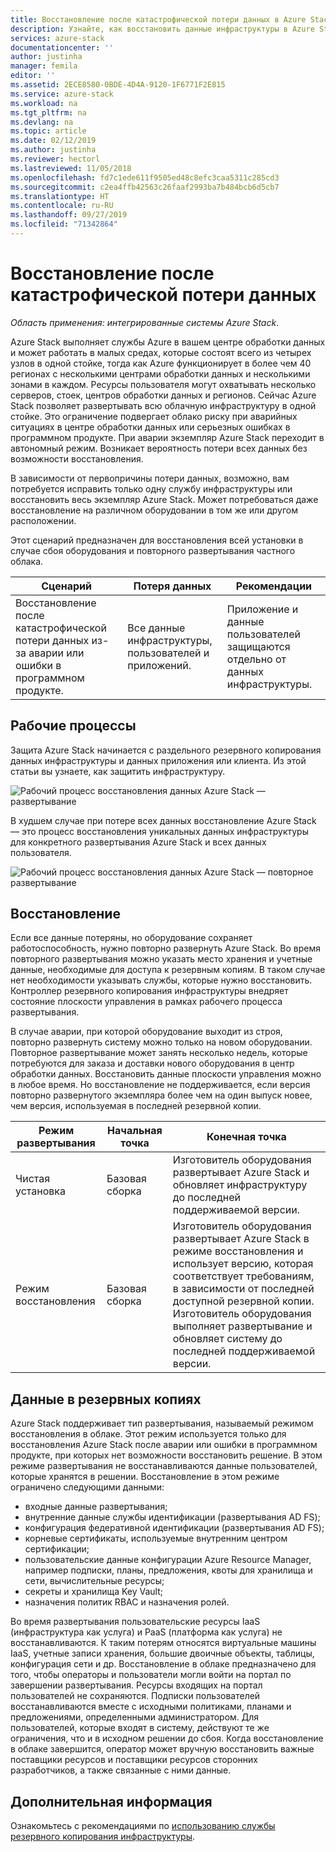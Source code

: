 ```yaml
---
title: Восстановление после катастрофической потери данных в Azure Stack | Документация Майкрософт
description: Узнайте, как восстановить данные инфраструктуры в Azure Stack после катастрофической потери данных.
services: azure-stack
documentationcenter: ''
author: justinha
manager: femila
editor: ''
ms.assetid: 2ECE8580-0BDE-4D4A-9120-1F6771F2E815
ms.service: azure-stack
ms.workload: na
ms.tgt_pltfrm: na
ms.devlang: na
ms.topic: article
ms.date: 02/12/2019
ms.author: justinha
ms.reviewer: hectorl
ms.lastreviewed: 11/05/2018
ms.openlocfilehash: fd7c1ede611f9505ed48c8efc3caa5311c285cd3
ms.sourcegitcommit: c2ea4ffb42563c26faaf2993ba7b484bcb6d5cb7
ms.translationtype: HT
ms.contentlocale: ru-RU
ms.lasthandoff: 09/27/2019
ms.locfileid: "71342864"
---
```

# <a name="recover-from-catastrophic-data-loss"></a>Восстановление после катастрофической потери данных

*Область применения: интегрированные системы Azure Stack*.

Azure Stack выполняет службы Azure в вашем центре обработки данных и может работать в малых средах, которые состоят всего из четырех узлов в одной стойке, тогда как Azure функционирует в более чем 40 регионах с несколькими центрами обработки данных и несколькими зонами в каждом. Ресурсы пользователя могут охватывать несколько серверов, стоек, центров обработки данных и регионов. Сейчас Azure Stack позволяет развертывать всю облачную инфраструктуру в одной стойке. Это ограничение подвергает облако риску при аварийных ситуациях в центре обработки данных или серьезных ошибках в программном продукте. При аварии экземпляр Azure Stack переходит в автономный режим. Возникает вероятность потери всех данных без возможности восстановления.

В зависимости от первопричины потери данных, возможно, вам потребуется исправить только одну службу инфраструктуры или восстановить весь экземпляр Azure Stack. Может потребоваться даже восстановление на различном оборудовании в том же или другом расположении.

Этот сценарий предназначен для восстановления всей установки в случае сбоя оборудования и повторного развертывания частного облака.

| Сценарий                                                           | Потеря данных                            | Рекомендации                                                             |
|--------------------------------------------------------------------|--------------------------------------|----------------------------------------------------------------------------|
| Восстановление после катастрофической потери данных из-за аварии или ошибки в программном продукте. | Все данные инфраструктуры, пользователей и приложений. | Приложение и данные пользователей защищаются отдельно от данных инфраструктуры. |

## <a name="workflows"></a>Рабочие процессы

Защита Azure Stack начинается с раздельного резервного копирования данных инфраструктуры и данных приложения или клиента. Из этой статьи вы узнаете, как защитить инфраструктуру. 

![Рабочий процесс восстановления данных Azure Stack — развертывание](media/azure-stack-backup/azure-stack-backup-workflow1.png)

В худшем случае при потере всех данных восстановление Azure Stack — это процесс восстановления уникальных данных инфраструктуры для конкретного развертывания Azure Stack и всех данных пользователя. 

![Рабочий процесс восстановления данных Azure Stack — повторное развертывание](media/azure-stack-backup/azure-stack-backup-workflow2.png)

## <a name="restore"></a>Восстановление

Если все данные потеряны, но оборудование сохраняет работоспособность, нужно повторно развернуть Azure Stack. Во время повторного развертывания можно указать место хранения и учетные данные, необходимые для доступа к резервным копиям. В таком случае нет необходимости указывать службы, которые нужно восстановить. Контроллер резервного копирования инфраструктуры внедряет состояние плоскости управления в рамках рабочего процесса развертывания.

В случае аварии, при которой оборудование выходит из строя, повторно развернуть систему можно только на новом оборудовании. Повторное развертывание может занять несколько недель, которые потребуются для заказа и доставки нового оборудования в центр обработки данных. Восстановить данные плоскости управления можно в любое время. Но восстановление не поддерживается, если версия повторно развернутого экземпляра более чем на один выпуск новее, чем версия, используемая в последней резервной копии.

| Режим развертывания | Начальная точка | Конечная точка                                                                                                                                                                                                     |
|-----------------|----------------|---------------------------------------------------------------------------------------------------------------------------------------------------------------------------------------------------------------|
| Чистая установка   | Базовая сборка | Изготовитель оборудования развертывает Azure Stack и обновляет инфраструктуру до последней поддерживаемой версии.                                                                                                                                          |
| Режим восстановления   | Базовая сборка | Изготовитель оборудования развертывает Azure Stack в режиме восстановления и использует версию, которая соответствует требованиям, в зависимости от последней доступной резервной копии. Изготовитель оборудования выполняет развертывание и обновляет систему до последней поддерживаемой версии. |

## <a name="data-in-backups"></a>Данные в резервных копиях

Azure Stack поддерживает тип развертывания, называемый режимом восстановления в облаке. Этот режим используется только для восстановления Azure Stack после аварии или ошибки в программном продукте, при которых нет возможности восстановить решение. В этом режиме развертывания не восстанавливаются данные пользователей, которые хранятся в решении. Восстановление в этом режиме ограничено следующими данными:

 - входные данные развертывания;
 - внутренние данные службы идентификации (развертывания AD FS);
 - конфигурация федеративной идентификации (развертывания AD FS);
 - корневые сертификаты, используемые внутренним центром сертификации;
 - пользовательские данные конфигурации Azure Resource Manager, например подписки, планы, предложения, квоты для хранилища и сети, вычислительные ресурсы;
 - секреты и хранилища Key Vault;
 - назначения политик RBAC и назначения ролей.

Во время развертывания пользовательские ресурсы IaaS (инфраструктура как услуга) и PaaS (платформа как услуга) не восстанавливаются. К таким потерям относятся виртуальные машины IaaS, учетные записи хранения, большие двоичные объекты, таблицы, конфигурация сети и др. Восстановление в облаке предназначено для того, чтобы операторы и пользователи могли войти на портал по завершении развертывания. Ресурсы входящих на портал пользователей не сохраняются. Подписки пользователей восстанавливаются вместе с исходными политиками, планами и предложениями, определенными администратором. Для пользователей, которые входят в систему, действуют те же ограничения, что и в исходном решении до сбоя. Когда восстановление в облаке завершится, оператор может вручную восстановить важные поставщики ресурсов и поставщики ресурсов сторонних разработчиков, а также связанные с ними данные.

## <a name="next-steps"></a>Дополнительная информация

Ознакомьтесь с рекомендациями по [использованию службы резервного копирования инфраструктуры](azure-stack-backup-best-practices.md).

